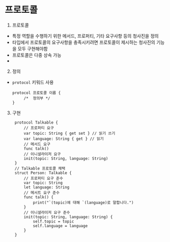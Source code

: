 # 프로토콜

1. 프로토콜
- 특정 역할을 수행하기 위한 메서드, 프로퍼티, 기타 요구사항 등의 청사진을 정의
- 타입에서 프로토콜의 요구사항을 충족시키려면 프로토콜이 제시하는 청사진의 기능을 모두 구현해야함
- 프로토콜은 다중 상속 가능
- 
2. 정의
- `protocol` 키워드 사용  
               
      protocol 프로토콜 이름 {
           /*  정의부 */
      } 
3. 구현
    
        protocol Talkable {
            // 프로퍼티 요구
            var topic: String { get set } // 읽기 쓰기
            var language: String { get } // 읽기
            // 메서드 요구
            func talk()
            // 이니셜라이저 요구
            init(topic: String, language: String)
        }
        // Talkable 프로토콜 채택
        struct Person: Talkable {
            // 프로퍼티 요구 준수
            var topic: String
            let language: String
            // 메서트 요구 준수
            func talk() {
                print("`(topic)에 대해 `(language)로 말합니다.")
            }
            // 이니셜라이저 요구 준수
            init(topic: String, language: String) {
                self.topic = topic
                self.language = language
            }
        }